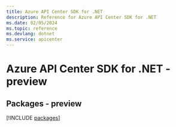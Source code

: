 ```yaml
---
title: Azure API Center SDK for .NET
description: Reference for Azure API Center SDK for .NET
ms.date: 02/05/2024
ms.topic: reference
ms.devlang: dotnet
ms.service: apicenter
---
```

# Azure API Center SDK for .NET - preview
## Packages - preview
[!INCLUDE [packages](api-center-index.md)]